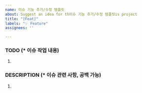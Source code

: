 ```yaml
---
name: 이슈 기능 추가/수정 템플릿
about: Suggest an idea for th이슈 기능 추가/수정 템플릿is project
title: "[Feat]"
labels: "✨ Feature"
assignees: ''

---
```


### TODO (* 이슈 작업 내용)
1. 

### DESCRIPTION (* 이슈 관련 사항, 공백 가능)
1.
